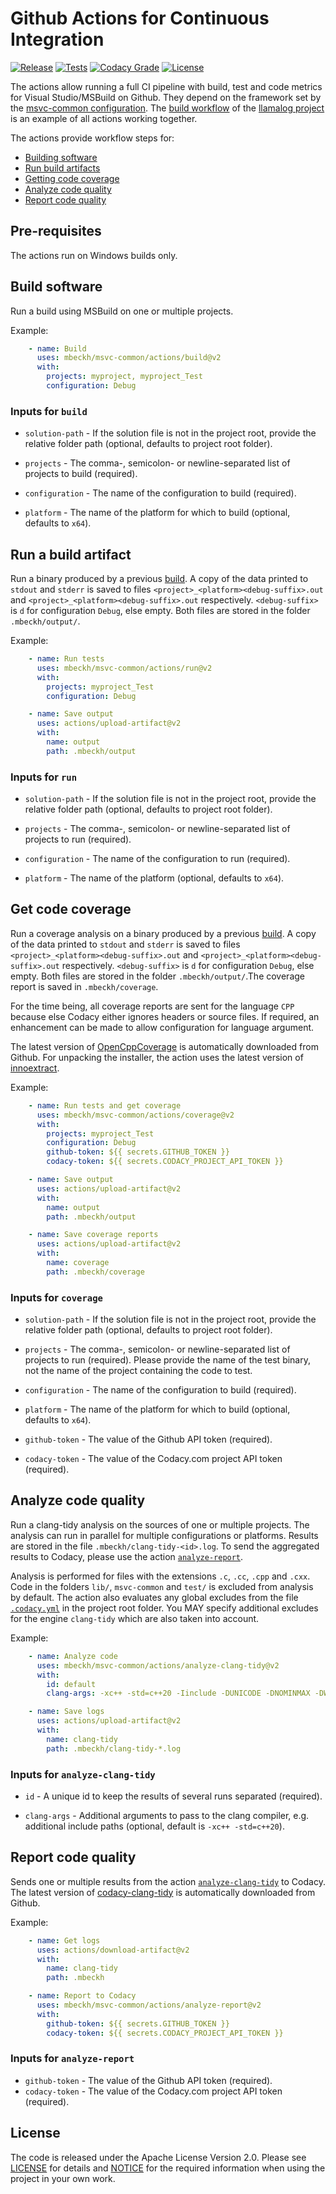 # Github Actions for Continuous Integration
[![Release](https://img.shields.io/github/v/tag/mbeckh/msvc-common?label=Release&style=flat-square)](https://github.com/mbeckh/msvc-common/releases/)
[![Tests](https://img.shields.io/github/workflow/status/mbeckh/msvc-common/test/master?label=Tests&logo=GitHub&style=flat-square)](https://github.com/mbeckh/msvc-common/actions)
[![Codacy Grade](https://img.shields.io/codacy/grade/2958536c2ab542ceb181ff99d6011558?label=Code%20Quality&logo=codacy&style=flat-square)](https://www.codacy.com/manual/mbeckh/msvc-common?utm_source=github.com&amp;utm_medium=referral&amp;utm_content=mbeckh/msvc-common&amp;utm_campaign=Badge_Grade)
[![License](https://img.shields.io/github/license/mbeckh/msvc-common?label=License&style=flat-square)](https://github.com/mbeckh/msvc-common/blob/master/LICENSE)

The actions allow running a full CI pipeline with build, test and code metrics for Visual Studio/MSBuild on Github.
They depend on the framework set by the [msvc-common configuration](https://github.com/mbeckh/msvc-common).
The [build workflow](https://github.com/mbeckh/llamalog/actions?query=workflow%3Abuild) of the
[llamalog project](https://github.com/mbeckh/llamalog) is an example of all actions working together.

The actions provide workflow steps for:
-   [Building software](#build-software)
-   [Run build artifacts](#run-a-build-artifact)
-   [Getting code coverage](#get-code-coverage)
-   [Analyze code quality](#analyze-code-quality)
-   [Report code quality](#report-code-quality)

## Pre-requisites
The actions run on Windows builds only.

## Build software
Run a build using MSBuild on one or multiple projects.

Example:
~~~yml
    - name: Build
      uses: mbeckh/msvc-common/actions/build@v2
      with:
        projects: myproject, myproject_Test
        configuration: Debug
~~~

### Inputs for `build`
-   `solution-path` - If the solution file is not in the project root, provide the relative folder path
    (optional, defaults to project root folder).

-   `projects` - The comma-, semicolon- or newline-separated list of projects to build (required).

-   `configuration` - The name of the configuration to build (required).

-   `platform` - The name of the platform for which to build (optional, defaults to `x64`).

## Run a build artifact
Run a binary produced by a previous [build](#build). A copy of the data printed to `stdout` and `stderr` is saved to
files `<project>_<platform><debug-suffix>.out` and `<project>_<platform><debug-suffix>.out` respectively.
`<debug-suffix>` is `d` for configuration `Debug`, else empty. Both files are stored in the folder `.mbeckh/output/`.

Example:
~~~yml
    - name: Run tests
      uses: mbeckh/msvc-common/actions/run@v2
      with:
        projects: myproject_Test
        configuration: Debug

    - name: Save output
      uses: actions/upload-artifact@v2
      with:
        name: output
        path: .mbeckh/output
~~~

### Inputs for `run`
-   `solution-path` - If the solution file is not in the project root, provide the relative folder path
    (optional, defaults to project root folder).

-   `projects` - The comma-, semicolon- or newline-separated list of projects to run (required).

-   `configuration` - The name of the configuration to run (required).

-   `platform` - The name of the platform (optional, defaults to `x64`).

## Get code coverage
Run a coverage analysis on a binary produced by a previous [build](#build-software). A copy of the data printed to
`stdout` and `stderr` is saved to files `<project>_<platform><debug-suffix>.out` and
`<project>_<platform><debug-suffix>.out` respectively. `<debug-suffix>` is `d` for configuration `Debug`, else empty.
Both files are stored in the folder `.mbeckh/output/`.The coverage report is saved in `.mbeckh/coverage`.

For the time being, all coverage reports are sent for the language `CPP` because else Codacy either ignores headers or
source files. If required, an enhancement can be made to allow configuration for language argument.

The latest version of [OpenCppCoverage](https://github.com/OpenCppCoverage/OpenCppCoverage) is automatically downloaded
from Github. For unpacking the installer, the action uses the latest version of
[innoextract](https://github.com/dscharrer/innoextract).

Example:
~~~yml
    - name: Run tests and get coverage
      uses: mbeckh/msvc-common/actions/coverage@v2
      with:
        projects: myproject_Test
        configuration: Debug
        github-token: ${{ secrets.GITHUB_TOKEN }}
        codacy-token: ${{ secrets.CODACY_PROJECT_API_TOKEN }}

    - name: Save output
      uses: actions/upload-artifact@v2
      with:
        name: output
        path: .mbeckh/output

    - name: Save coverage reports
      uses: actions/upload-artifact@v2
      with:
        name: coverage
        path: .mbeckh/coverage
~~~

### Inputs for `coverage`
-   `solution-path` - If the solution file is not in the project root, provide the relative folder path
    (optional, defaults to project root folder).

-   `projects` - The comma-, semicolon- or newline-separated list of projects to run (required).
    Please provide the name of the test binary, not the name of the project containing the code to test.

-   `configuration` - The name of the configuration to build (required).

-   `platform` - The name of the platform for which to build (optional, defaults to `x64`).

-   `github-token` - The value of the Github API token (required).

-   `codacy-token` - The value of the Codacy.com project API token (required).

## Analyze code quality
Run a clang-tidy analysis on the sources of one or multiple projects. The analysis can run in parallel for
multiple configurations or platforms. Results are stored in the file `.mbeckh/clang-tidy-<id>.log`.
To send the aggregated results to Codacy, please use the action [`analyze-report`](#report-code-quality).

Analysis is performed for files with the extensions `.c`, `.cc`, `.cpp` and `.cxx`. Code in the folders `lib/`,
`msvc-common` and `test/` is excluded from analysis by default. The action also evaluates any global excludes from the
file [`.codacy.yml`](https://support.codacy.com/hc/en-us/articles/115002130625-Codacy-Configuration-File) in the project
root folder. You MAY specify additional excludes for the engine `clang-tidy` which are also taken into account.

Example:
~~~yml
    - name: Analyze code
      uses: mbeckh/msvc-common/actions/analyze-clang-tidy@v2
      with:
        id: default
        clang-args: -xc++ -std=c++20 -Iinclude -DUNICODE -DNOMINMAX -DWIN32_LEAN_AND_MEAN

    - name: Save logs
      uses: actions/upload-artifact@v2
      with:
        name: clang-tidy
        path: .mbeckh/clang-tidy-*.log
~~~

### Inputs for `analyze-clang-tidy`
-   `id` - A unique id to keep the results of several runs separated (required).

-   `clang-args` - Additional arguments to pass to the clang compiler, e.g. additional include paths
    (optional, default is `-xc++ -std=c++20`).

## Report code quality
Sends one or multiple results from the action [`analyze-clang-tidy`](#analyze-code-quality) to Codacy. The latest 
version of [codacy-clang-tidy](https://github.com/codacy/codacy-clang-tidy) is automatically downloaded from Github.

Example:
~~~yml
    - name: Get logs
      uses: actions/download-artifact@v2
      with:
        name: clang-tidy
        path: .mbeckh

    - name: Report to Codacy
      uses: mbeckh/msvc-common/actions/analyze-report@v2
      with:
        github-token: ${{ secrets.GITHUB_TOKEN }}
        codacy-token: ${{ secrets.CODACY_PROJECT_API_TOKEN }}
~~~

### Inputs for `analyze-report`
-   `github-token` - The value of the Github API token (required).
-   `codacy-token` - The value of the Codacy.com project API token (required).

## License
The code is released under the Apache License Version 2.0. Please see [LICENSE](../LICENSE) for details and
[NOTICE](../NOTICE) for the required information when using the project in your own work.
